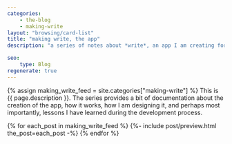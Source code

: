 ```yaml
---
categories:
    - the-blog
    - making-write
layout: "browsing/card-list"
title: "making write, the app"
description: "a series of notes about *write*, an app I am creating for macOS"

seo:
    type: Blog
regenerate: true
---
```


{% assign making_write_feed = site.categories["making-write"] %}
This is {{ page.description }}. The series provides a bit of documentation about the creation of the app, how it works, how I am designing it, and perhaps most importantly, lessons I have learned during the development process.

{% for each_post in making_write_feed %}
    {%- include post/preview.html the_post=each_post -%}
{% endfor %}
